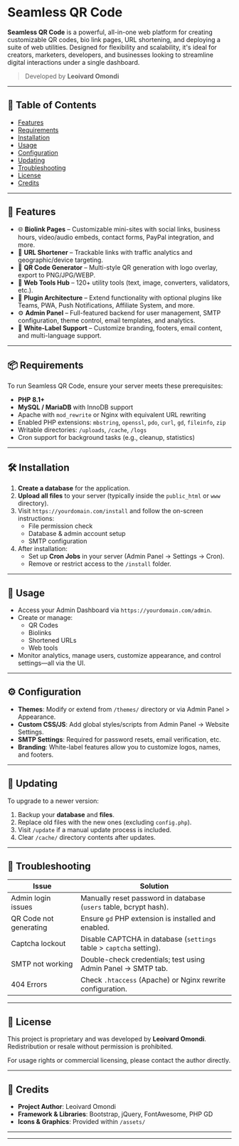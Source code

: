 # Seamless QR Code

**Seamless QR Code** is a powerful, all-in-one web platform for creating customizable QR codes, bio link pages, URL shortening, and deploying a suite of web utilities. Designed for flexibility and scalability, it's ideal for creators, marketers, developers, and businesses looking to streamline digital interactions under a single dashboard.

> Developed by **Leoivard Omondi**

---

## 📖 Table of Contents

- [Features](#features)
- [Requirements](#requirements)
- [Installation](#installation)
- [Usage](#usage)
- [Configuration](#configuration)
- [Updating](#updating)
- [Troubleshooting](#troubleshooting)
- [License](#license)
- [Credits](#credits)

---

## 🚀 Features

- 🌐 **Biolink Pages** – Customizable mini-sites with social links, business hours, video/audio embeds, contact forms, PayPal integration, and more.
- 🔗 **URL Shortener** – Trackable links with traffic analytics and geographic/device targeting.
- 📸 **QR Code Generator** – Multi-style QR generation with logo overlay, export to PNG/JPG/WEBP.
- 🧰 **Web Tools Hub** – 120+ utility tools (text, image, converters, validators, etc.).
- 🧩 **Plugin Architecture** – Extend functionality with optional plugins like Teams, PWA, Push Notifications, Affiliate System, and more.
- ⚙️ **Admin Panel** – Full-featured backend for user management, SMTP configuration, theme control, email templates, and analytics.
- 🎨 **White-Label Support** – Customize branding, footers, email content, and multi-language support.

---

## 📦 Requirements

To run Seamless QR Code, ensure your server meets these prerequisites:

- **PHP 8.1+**
- **MySQL / MariaDB** with InnoDB support
- Apache with `mod_rewrite` or Nginx with equivalent URL rewriting
- Enabled PHP extensions: `mbstring`, `openssl`, `pdo`, `curl`, `gd`, `fileinfo`, `zip`
- Writable directories: `/uploads`, `/cache`, `/logs`
- Cron support for background tasks (e.g., cleanup, statistics)

---

## 🛠️ Installation

1. **Create a database** for the application.
2. **Upload all files** to your server (typically inside the `public_html` or `www` directory).
3. Visit `https://yourdomain.com/install` and follow the on-screen instructions:
   - File permission check
   - Database & admin account setup
   - SMTP configuration
4. After installation:
   - Set up **Cron Jobs** in your server (Admin Panel → Settings → Cron).
   - Remove or restrict access to the `/install` folder.

---

## 📌 Usage

- Access your Admin Dashboard via `https://yourdomain.com/admin`.
- Create or manage:
  - QR Codes
  - Biolinks
  - Shortened URLs
  - Web tools
- Monitor analytics, manage users, customize appearance, and control settings—all via the UI.

---

## ⚙️ Configuration

- **Themes**: Modify or extend from `/themes/` directory or via Admin Panel > Appearance.
- **Custom CSS/JS**: Add global styles/scripts from Admin Panel → Website Settings.
- **SMTP Settings**: Required for password resets, email verification, etc.
- **Branding**: White-label features allow you to customize logos, names, and footers.

---

## 🔄 Updating

To upgrade to a newer version:

1. Backup your **database** and **files**.
2. Replace old files with the new ones (excluding `config.php`).
3. Visit `/update` if a manual update process is included.
4. Clear `/cache/` directory contents after updates.

---

## 🧯 Troubleshooting

| Issue                      | Solution                                                                 |
|---------------------------|--------------------------------------------------------------------------|
| Admin login issues        | Manually reset password in database (`users` table, bcrypt hash).       |
| QR Code not generating    | Ensure `gd` PHP extension is installed and enabled.                     |
| Captcha lockout           | Disable CAPTCHA in database (`settings` table > `captcha` setting).     |
| SMTP not working          | Double-check credentials; test using Admin Panel → SMTP tab.            |
| 404 Errors                | Check `.htaccess` (Apache) or Nginx rewrite configuration.              |

---

## 📝 License

This project is proprietary and was developed by **Leoivard Omondi**. Redistribution or resale without permission is prohibited.

For usage rights or commercial licensing, please contact the author directly.

---

## 👤 Credits

- **Project Author**: Leoivard Omondi  
- **Framework & Libraries**: Bootstrap, jQuery, FontAwesome, PHP GD  
- **Icons & Graphics**: Provided within `/assets/`

---

---

